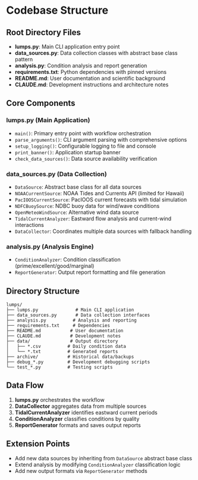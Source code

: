 # Codebase Structure

## Root Directory Files
- **lumps.py**: Main CLI application entry point
- **data_sources.py**: Data collection classes with abstract base class pattern
- **analysis.py**: Condition analysis and report generation
- **requirements.txt**: Python dependencies with pinned versions
- **README.md**: User documentation and scientific background
- **CLAUDE.md**: Development instructions and architecture notes

## Core Components

### lumps.py (Main Application)
- `main()`: Primary entry point with workflow orchestration
- `parse_arguments()`: CLI argument parsing with comprehensive options
- `setup_logging()`: Configurable logging to file and console
- `print_banner()`: Application startup banner
- `check_data_sources()`: Data source availability verification

### data_sources.py (Data Collection)
- `DataSource`: Abstract base class for all data sources
- `NOAACurrentSource`: NOAA Tides and Currents API (limited for Hawaii)
- `PacIOOSCurrentSource`: PacIOOS current forecasts with tidal simulation
- `NDFCBuoySource`: NDBC buoy data for wind/wave conditions
- `OpenMeteoWindSource`: Alternative wind data source
- `TidalCurrentAnalyzer`: Eastward flow analysis and current-wind interactions
- `DataCollector`: Coordinates multiple data sources with fallback handling

### analysis.py (Analysis Engine)
- `ConditionAnalyzer`: Condition classification (prime/excellent/good/marginal)
- `ReportGenerator`: Output report formatting and file generation

## Directory Structure
```
lumps/
├── lumps.py              # Main CLI application
├── data_sources.py       # Data collection interfaces
├── analysis.py          # Analysis and reporting
├── requirements.txt     # Dependencies
├── README.md           # User documentation
├── CLAUDE.md           # Development notes
├── data/               # Output directory
│   ├── *.csv          # Daily condition data
│   └── *.txt          # Generated reports
├── archive/           # Historical data/backups
├── debug_*.py         # Development debugging scripts
└── test_*.py          # Testing scripts
```

## Data Flow
1. **lumps.py** orchestrates the workflow
2. **DataCollector** aggregates data from multiple sources
3. **TidalCurrentAnalyzer** identifies eastward current periods
4. **ConditionAnalyzer** classifies conditions by quality
5. **ReportGenerator** formats and saves output reports

## Extension Points
- Add new data sources by inheriting from `DataSource` abstract base class
- Extend analysis by modifying `ConditionAnalyzer` classification logic
- Add new output formats via `ReportGenerator` methods
